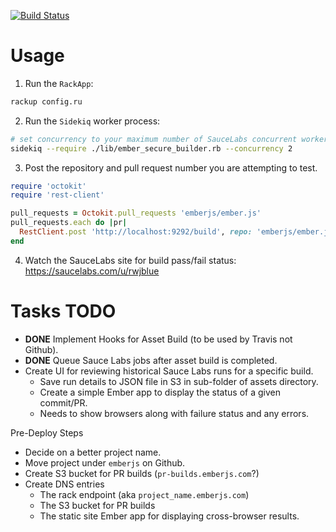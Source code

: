 [![Build Status](https://travis-ci.org/rjackson/ember-secure-builder.png?branch=master)](https://travis-ci.org/rjackson/ember-secure-builder)

Usage
=====

1. Run the `RackApp`:

```sh
rackup config.ru
```

2. Run the `Sidekiq` worker process:

```sh
# set concurrency to your maximum number of SauceLabs concurrent workers
sidekiq --require ./lib/ember_secure_builder.rb --concurrency 2
```

3. Post the repository and pull request number you are attempting to test.

```ruby
require 'octokit'
require 'rest-client'

pull_requests = Octokit.pull_requests 'emberjs/ember.js'
pull_requests.each do |pr|
  RestClient.post 'http://localhost:9292/build', repo: 'emberjs/ember.js', perform_cross_browser_tests: true, pull_request_number: pr.number
end
```

4. Watch the SauceLabs site for build pass/fail status: https://saucelabs.com/u/rwjblue

Tasks TODO
==========
* **DONE** Implement Hooks for Asset Build (to be used by Travis not Github).
* **DONE** Queue Sauce Labs jobs after asset build is completed.
* Create UI for reviewing historical Sauce Labs runs for a specific build.
  * Save run details to JSON file in S3 in sub-folder of assets directory.
  * Create a simple Ember app to display the status of a given commit/PR.
  * Needs to show browsers along with failure status and any errors.

Pre-Deploy Steps
* Decide on a better project name.
* Move project under `emberjs` on Github.
* Create S3 bucket for PR builds (`pr-builds.emberjs.com`?)
* Create DNS entries
  * The rack endpoint (aka `project_name.emberjs.com`)
  * The S3 bucket for PR builds
  * The static site Ember app for displaying cross-browser results.
